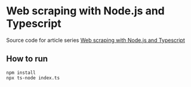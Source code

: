 # Web scraping with Node.js and Typescript

Source code for article series [Web scraping with Node.js and Typescript](https://dev.to/uiii/series/16972)

## How to run

```
npm install
npx ts-node index.ts
```
